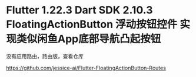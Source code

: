 # Flutter 1.22.3 Dart SDK 2.10.3 FloatingActionButton 浮动按钮控件 实现类似闲鱼App底部导航凸起按钮

没有应用路由，路由版，查看仓库

https://github.com/jessice-ai/Flutter-FloatingActionButton-Routes
